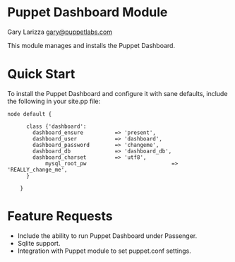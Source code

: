 # Puppet Dashboard Module

Gary Larizza <gary@puppetlabs.com>

This module manages and installs the Puppet Dashboard.

# Quick Start

To install the Puppet Dashboard and configure it with sane defaults, include the following in your site.pp file:

    node default {

		  class {'dashboard':
		    dashboard_ensure          => 'present',
		    dashboard_user            => 'dashboard',
		    dashboard_password        => 'changeme',
		    dashboard_db              => 'dashboard_db',
		    dashboard_charset         => 'utf8',
				mysql_root_pw							=> 'REALLY_change_me',
		  }

		}

# Feature Requests

* Include the ability to run Puppet Dashboard under Passenger.
* Sqlite support.
* Integration with Puppet module to set puppet.conf settings.